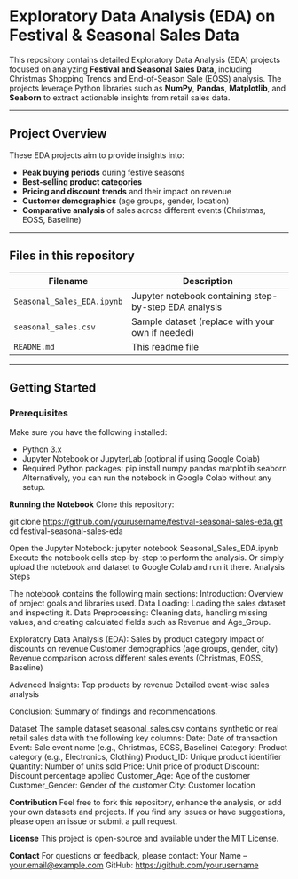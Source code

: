 # Exploratory Data Analysis (EDA) on Festival & Seasonal Sales Data

This repository contains detailed Exploratory Data Analysis (EDA) projects focused on analyzing **Festival and Seasonal Sales Data**, including Christmas Shopping Trends and End-of-Season Sale (EOSS) analysis. The projects leverage Python libraries such as **NumPy**, **Pandas**, **Matplotlib**, and **Seaborn** to extract actionable insights from retail sales data.

---

## Project Overview

These EDA projects aim to provide insights into:

- **Peak buying periods** during festive seasons
- **Best-selling product categories**
- **Pricing and discount trends** and their impact on revenue
- **Customer demographics** (age groups, gender, location)
- **Comparative analysis** of sales across different events (Christmas, EOSS, Baseline)

---

## Files in this repository

| Filename                         | Description                                             |
|---------------------------------|---------------------------------------------------------|
| `Seasonal_Sales_EDA.ipynb`       | Jupyter notebook containing step-by-step EDA analysis  |
| `seasonal_sales.csv`              | Sample dataset (replace with your own if needed)       |
| `README.md`                      | This readme file                                        |

---

## Getting Started

### Prerequisites

Make sure you have the following installed:

- Python 3.x
- Jupyter Notebook or JupyterLab (optional if using Google Colab)
- Required Python packages:
pip install numpy pandas matplotlib seaborn
Alternatively, you can run the notebook in Google Colab without any setup.

**Running the Notebook**
Clone this repository:

git clone https://github.com/yourusername/festival-seasonal-sales-eda.git
cd festival-seasonal-sales-eda

Open the Jupyter Notebook:
jupyter notebook Seasonal_Sales_EDA.ipynb
Execute the notebook cells step-by-step to perform the analysis.
Or simply upload the notebook and dataset to Google Colab and run it there.
Analysis Steps

The notebook contains the following main sections:
Introduction: Overview of project goals and libraries used.
Data Loading: Loading the sales dataset and inspecting it.
Data Preprocessing: Cleaning data, handling missing values, and creating calculated fields such as Revenue and Age_Group.

Exploratory Data Analysis (EDA):
Sales by product category
Impact of discounts on revenue
Customer demographics (age groups, gender, city)
Revenue comparison across different sales events (Christmas, EOSS, Baseline)

Advanced Insights:
Top products by revenue
Detailed event-wise sales analysis

Conclusion: Summary of findings and recommendations.

Dataset
The sample dataset seasonal_sales.csv contains synthetic or real retail sales data with the following key columns:
Date: Date of transaction
Event: Sale event name (e.g., Christmas, EOSS, Baseline)
Category: Product category (e.g., Electronics, Clothing)
Product_ID: Unique product identifier
Quantity: Number of units sold
Price: Unit price of product
Discount: Discount percentage applied
Customer_Age: Age of the customer
Customer_Gender: Gender of the customer
City: Customer location

**Contribution**
Feel free to fork this repository, enhance the analysis, or add your own datasets and projects.
If you find any issues or have suggestions, please open an issue or submit a pull request.

**License**
This project is open-source and available under the MIT License.

**Contact**
For questions or feedback, please contact:
Your Name – your.email@example.com
GitHub: https://github.com/yourusername

